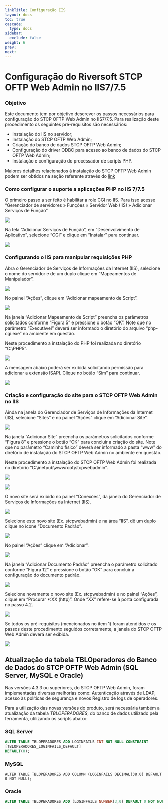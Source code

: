 ```yaml
---
linkTitle: Configuração IIS
layout: docs
toc: true
cascade:
  type: docs
sidebar:
  exclude: false
weight: 6
prev:
next:
---
```

# Configuração do Riversoft STCP OFTP Web Admin no IIS7/7.5

### Objetivo
Este documento tem por objetivo descrever os passos necessários para configuração do STCP OFTP Web Admin no IIS7/7.5. Para realização deste procedimento os seguintes pré-requisitos são necessários:

* Instalação do IIS no servidor;
* Instalação do STCP OFTP Web Admin;
* Criação do banco de dados STCP OFTP Web Admin;
* Configuração do driver ODBC para acesso ao banco de dados do STCP OFTP Web Admin;
* Instalação e configuração do processador de scripts PHP.

Maiores detalhes relacionados à instalação do STCP OFTP Web Admin podem ser obtidos na seção referente através do [link](/docs/stcpwebadmin/install/)

<!-- (http://www.riversoft.com.br/downloads/manuais/STCPWebAdmin_4_0-PTB-Rev1.1.pdf) -->

### Como configurar o suporte a aplicações PHP no IIS 7/7.5

O primeiro passo a ser feito é habilitar a role CGI no IIS. Para isso acesse “Gerenciador de servidores » Funções » Servidor Web (IIS) » Adicionar Serviços de Função”

![](./imagem/img1.png)

Na tela “Adicionar Serviços de Função”, em “Desenvolvimento de Aplicativo”, selecione “CGI” e clique em “Instalar” para continuar.

![](./imagem/img2.png)

### Configurando o IIS para manipular requisições PHP

Abra o Gerenciador de Serviços de Informações da Internet (IIS), selecione o nome do servidor e de um
duplo clique em “Mapeamentos de Manipulador”.

![](./imagem/img3.png)

No painel “Ações”, clique em “Adicionar mapeamento de Script”.

![](./imagem/img4.png)

Na janela “Adicionar Mapeamento de Script” preencha os parâmetros solicitados conforme “Figura 5” e pressione o botão “OK”. Note que no parâmetro “Executável” deverá ser informado o diretório do arquivo “php-cgi.exe” no ambiente em questão.

Neste procedimento a instalação do PHP foi realizada no diretório “C:\PHP5”.

![](./imagem/img5.png)

A mensagem abaixo poderá ser exibida solicitando permissão para adicionar a extensão ISAPI. Clique no botão “Sim” para continuar.

![](./imagem/img6.png)

### Criação e configuração do site para o STCP OFTP Web Admin no IIS

Ainda na janela do Gerenciador de Serviços de Informações da Internet (IIS), selecione “Sites” e no painel “Ações” clique em “Adicionar Site”.

![](./imagem/img7.png)

Na janela “Adicionar Site” preencha os parâmetros solicitados conforme “Figura 8” e pressione o botão “OK” para concluir a criação do site. Note que no parâmetro “Caminho físico” deverá ser informado a pasta “www” do diretório de instalação do STCP OFTP Web Admin no ambiente em questão.

Neste procedimento a instalação do STCP OFTP Web Admin foi realizada no diretório “C:\inetpub\wwwroot\stcpwebadmin”.

![](./imagem/img8.png)

![](./imagem/img9.png)

O novo site será exibido no painel “Conexões”, da janela do Gerenciador de Serviços de Informações da
Internet (IIS).

![](./imagem/img10.png)

Selecione este novo site (Ex. stcpwebadmin) e na área “IIS”, dê um duplo clique no ícone “Documento
Padrão”.

![](./imagem/img11.png)

No painel “Ações” clique em “Adicionar”.

![](./imagem/img12.png)

Na janela “Adicionar Documento Padrão” preencha o parâmetro solicitado conforme “Figura 12” e pressione o botão “OK” para concluir a configuração do documento padrão.

![](./imagem/img13.png)

Selecione novamente o novo site (Ex. stcpwebadmin) e no painel “Ações”, clique em “Procurar *:XX (http)”. Onde “XX” refere-se à porta configurada no passo 4.2.

![](./imagem/img14.png)

Se todos os pré-requisitos (mencionados no item 1) foram atendidos e os passos deste procedimento seguidos corretamente, a janela do STCP OFTP Web Admin deverá ser exibida.

![](./imagem/img15.png)

## Atualização da tabela TBLOperadores do Banco de Dados do STCP OFTP Web Admin (SQL Server, MySQL e Oracle)

Nas versões 4.3.3 ou superiores, do STCP OFTP Web Admin, foram implementadas diversas melhorias como: Autenticação através de LDAP, acesso às políticas de segurança e novos Registro de logs de operadores.

Para a utilização das novas versões do produto, será necessária também a atualização da tabela _TBLOPERADORES_, do banco de dados utilizado pela ferramenta, utilizando os scripts abaixo:

### SQL Server

```sql
ALTER TABLE TBLOPERADORES ADD LOGINFAILS INT NOT NULL CONSTRAINT
[TBLOPERADORES_LOGINFAILS_DEFAULT]
DEFAULT(0);
```

### MySQL

```mysql
ALTER TABLE TBLOPERADORES ADD COLUMN (LOGINFAILS DECIMAL(38,0) DEFAULT 0 NOT NULL);
```

### Oracle

```sql
ALTER TABLE TBLOPERADORES ADD (LOGINFAILS NUMBER(3,0) DEFAULT 0 NOT NULL);
```
